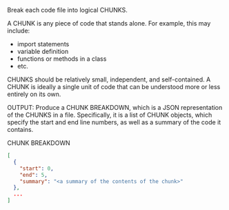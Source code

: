 Break each code file into logical CHUNKS. 

A CHUNK is any piece of code that stands alone.
For example, this may include:
- import statements
- variable definition
- functions or methods in a class
- etc.

CHUNKS should be relatively small, independent, and self-contained.
A CHUNK is ideally a single unit of code that can be understood more or less entirely on its own.

OUTPUT: Produce a CHUNK BREAKDOWN, which is a JSON representation of the CHUNKS in a file.
Specifically, it is a list of CHUNK objects, which specify the start and end line numbers,
as well as a summary of the code it contains.

CHUNK BREAKDOWN
```json
[
  {
    "start": 0,
    "end": 5,
    "summary": "<a summary of the contents of the chunk>"
  },
  ...
]
```
